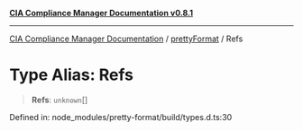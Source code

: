 [**CIA Compliance Manager Documentation v0.8.1**](../../../README.md)

***

[CIA Compliance Manager Documentation](../../../globals.md) / [prettyFormat](../README.md) / Refs

# Type Alias: Refs

> **Refs**: `unknown`[]

Defined in: node\_modules/pretty-format/build/types.d.ts:30
